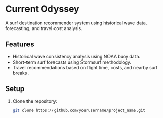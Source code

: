 # Current Odyssey
A surf destination recommender system using historical wave data, forecasting, and travel cost analysis.

## Features
- Historical wave consistency analysis using NOAA buoy data.
- Short-term surf forecasts using Stormsurf methodology.
- Travel recommendations based on flight time, costs, and nearby surf breaks.

## Setup
1. Clone the repository:
   ```bash
   git clone https://github.com/yourusername/project_name.git
